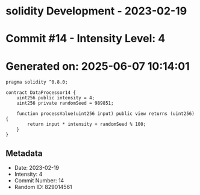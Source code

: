 ﻿# solidity Development - 2023-02-19
# Commit #14 - Intensity Level: 4
# Generated on: 2025-06-07 10:14:01
```solidity
pragma solidity ^0.8.0;

contract DataProcessor14 {
    uint256 public intensity = 4;
    uint256 private randomSeed = 989851;

    function processValue(uint256 input) public view returns (uint256) {
        return input * intensity + randomSeed % 100;
    }
}
```
## Metadata
- Date: 2023-02-19
- Intensity: 4
- Commit Number: 14
- Random ID: 829014561
